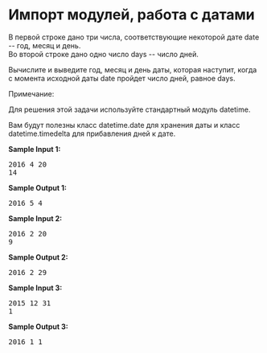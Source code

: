 <h1>Импорт модулей, работа с датами</h1>
<p>В первой строке дано три числа, соответствующие некоторой дате date -- год, месяц и день.<br>
Во второй строке дано одно число days -- число дней.</p>
<p>Вычислите и выведите год, месяц и день даты, которая наступит, когда с момента исходной даты date пройдет число дней, равное days.</p>
<p>Примечание:</p>
<p>Для решения этой задачи используйте стандартный модуль datetime.</p>
<p>Вам будут полезны класс datetime.date для хранения даты и класс datetime.timedelta﻿ для прибавления дней к дате.</p>
<p><strong>Sample Input 1:</strong></p>
<pre>
2016 4 20
14
</pre>
<p><strong>Sample Output 1:</strong></p>
<pre>
2016 5 4
</pre>
<p><strong>Sample Input 2:</strong></p>
<pre>
2016 2 20
9
</pre>
<p><strong>Sample Output 2:</strong></p>
<pre>
2016 2 29
</pre>
<p><strong>Sample Input 3:</strong></p>
<pre>
2015 12 31
1
</pre>
<p><strong>Sample Output 3:</strong></p>
<pre>
2016 1 1
</pre>